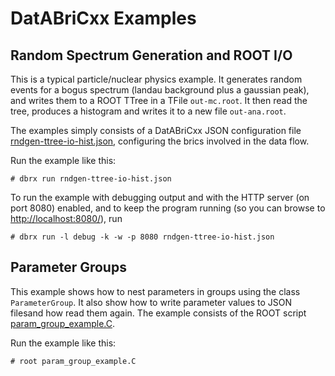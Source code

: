 DatABriCxx Examples
===================

Random Spectrum Generation and ROOT I/O
---------------------------------------

This is a typical particle/nuclear physics example. It generates random events
for a bogus spectrum (landau background plus a gaussian peak), and writes them
to a ROOT TTree in a TFile `out-mc.root`. It then read the tree, produces a
histogram and writes it to a new file `out-ana.root`.

The examples simply consists of a DatABriCxx JSON configuration file
[rndgen-ttree-io-hist.json](rndgen-ttree-io-hist.json), configuring the
brics involved in the data flow.

Run the example like this:

    # dbrx run rndgen-ttree-io-hist.json

To run the example with debugging output and with the HTTP server (on port
8080) enabled, and to keep the program running (so you can browse to
[http://localhost:8080/](http://localhost:8080/)), run

    # dbrx run -l debug -k -w -p 8080 rndgen-ttree-io-hist.json


Parameter Groups
----------------

This example shows how to nest parameters in groups using the class
`ParameterGroup`. It also show how to write parameter values to JSON filesand
how read them again. The example consists of the ROOT script
[param_group_example.C](param_group_example.C).

Run the example like this:

    # root param_group_example.C
